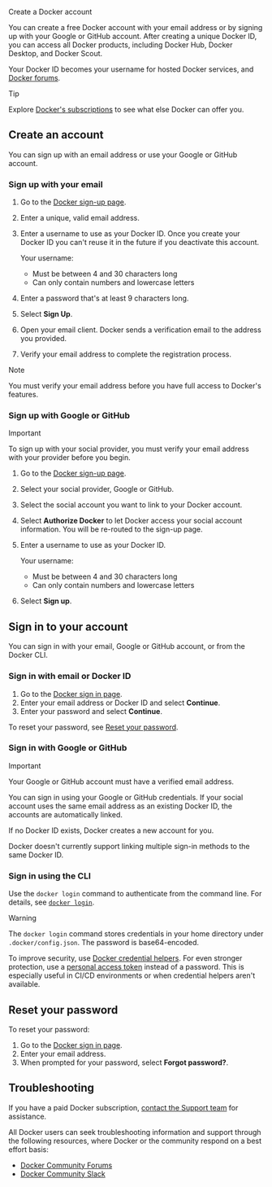 Create a Docker account


You can create a free Docker account with your email address or by signing up
with your Google or GitHub account. After creating a unique Docker ID, you can
access all Docker products, including Docker Hub, Docker Desktop, and Docker Scout.

Your Docker ID becomes your username for hosted Docker services, and
[Docker forums](https://forums.docker.com/).

> [!TIP]
>
> Explore [Docker's subscriptions](https://www.docker.com/pricing/) to see what
else Docker can offer you.

## Create an account

You can sign up with an email address or use your Google or GitHub account.

### Sign up with your email

1. Go to the [Docker sign-up page](https://app.docker.com/signup/).
1. Enter a unique, valid email address.
1. Enter a username to use as your Docker ID. Once you create your Docker ID
you can't reuse it in the future if you deactivate this account.

    Your username:
    - Must be between 4 and 30 characters long
    - Can only contain numbers and lowercase letters

1. Enter a password that's at least 9 characters long.
1. Select **Sign Up**.
1. Open your email client. Docker sends a verification email to the
address you provided.
1. Verify your email address to complete the registration process.

> [!NOTE]
>
> You must verify your email address before you have full access to Docker's
features.

### Sign up with Google or GitHub

> [!IMPORTANT]
>
> To sign up with your social provider, you must verify your email address with
your provider before you begin.

1. Go to the [Docker sign-up page](https://app.docker.com/signup/).
1. Select your social provider, Google or GitHub.
1. Select the social account you want to link to your Docker account.
1. Select **Authorize Docker** to let Docker access your social account
information. You will be re-routed to the sign-up page.
1. Enter a username to use as your Docker ID.

    Your username:
    - Must be between 4 and 30 characters long
    - Can only contain numbers and lowercase letters
1. Select **Sign up**.

## Sign in to your account

You can sign in with your email, Google or GitHub account, or from
the Docker CLI.

### Sign in with email or Docker ID

1. Go to the [Docker sign in page](https://login.docker.com).
1. Enter your email address or Docker ID and select **Continue**.
1. Enter your password and select **Continue**.

To reset your password, see [Reset your password](#reset-your-password).

### Sign in with Google or GitHub

> [!IMPORTANT]
>
> Your Google or GitHub account must have a verified email address.

You can sign in using your Google or GitHub credentials. If your social
account uses the same email address as an existing Docker ID, the
accounts are automatically linked.

If no Docker ID exists, Docker creates a new account for you.

Docker doesn't currently support linking multiple sign-in methods
to the same Docker ID.

### Sign in using the CLI

Use the `docker login` command to authenticate from the command line. For
details, see [`docker login`](/reference/cli/docker/login/).

> [!WARNING]
>
> The `docker login` command stores credentials in your home directory under
> `.docker/config.json`. The password is base64-encoded.
>
> To improve security, use
> [Docker credential helpers](https://github.com/docker/docker-credential-helpers).
> For even stronger protection, use a [personal access token](../security/access-tokens.md)
> instead of a password. This is especially useful in CI/CD environments
> or when credential helpers aren't available.

## Reset your password

To reset your password:

1. Go to the [Docker sign in page](https://login.docker.com/).
1. Enter your email address.
1. When prompted for your password, select **Forgot password?**.

## Troubleshooting

If you have a paid Docker subscription,
[contact the Support team](https://hub.docker.com/support/contact/) for assistance.

All Docker users can seek troubleshooting information and support through the
following resources, where Docker or the community respond on a best effort
basis:
   - [Docker Community Forums](https://forums.docker.com/)
   - [Docker Community Slack](http://dockr.ly/comm-slack)
